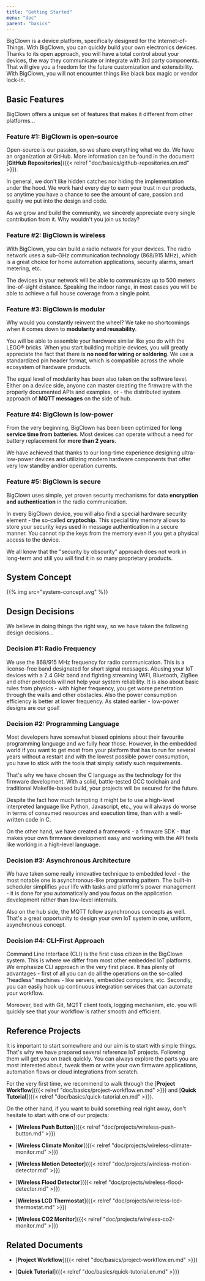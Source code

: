 ```yaml
---
title: "Getting Started"
menu: "doc"
parent: "basics"
---
```


BigClown is a device platform, specifically designed for the Internet-of-Things. With BigClown, you can quickly build your own electronics devices. Thanks to its open approach, you will have a total control about your devices, the way they communicate or integrate with 3rd party components. That will give you a freedom for the future customization and extensibility. With BigClown, you will not encounter things like black box magic or vendor lock-in.

## Basic Features

BigClown offers a unique set of features that makes it different from other platforms...

### Feature #1: BigClown is open-source

Open-source is our passion, so we share everything what we do. We have an organization at GitHub. More information can be found in the document [**GitHub Repositories**]({{< relref "doc/basics/github-repositories.en.md" >}}).

In general, we don't like hidden catches nor hiding the implementation under the hood. We work hard every day to earn your trust in our products, so anytime you have a chance to see the amount of care, passion and quality we put into the design and code.

As we grow and build the community, we sincerely appreciate every single contribution from it. Why wouldn't you join us today?

### Feature #2: BigClown is wireless

With BigClown, you can build a radio network for your devices. The radio network uses a sub-GHz communication technology (868/915 MHz), which is a great choice for home automation applications, security alarms, smart metering, etc.

The devices in your network will be able to communicate up to 500 meters line-of-sight distance. Speaking the indoor range, in most cases you will be able to achieve a full house coverage from a single point.

### Feature #3: BigClown is modular

Why would you constantly reinvent the wheel? We take no shortcomings when it comes down to **modularity and reusability**.

You will be able to assemble your hardware similar like you do with the LEGO&reg; bricks. When you start building multiple devices, you will greatly appreciate the fact that there is **no need for wiring or soldering**. We use a standardized pin header format, which is compatible across the whole ecosystem of hardware products.

The equal level of modularity has been also taken on the software level. Either on a device side, anyone can master creating the firmware with the properly documented APIs and examples, or - the distributed system approach of **MQTT messages** on the side of hub.

### Feature #4: BigClown is low-power

From the very beginning, BigClown has been been optimized for **long service time from batteries**. Most devices can operate without a need for battery replacement for **more than 2 years**.

We have achieved that thanks to our long-time experience designing ultra-low-power devices and utilizing modern hardware components that offer very low standby and/or operation currents.

### Feature #5: BigClown is secure

BigClown uses simple, yet proven security mechanisms for data **encryption and authentication** in the radio communication.

In every BigClown device, you will also find a special hardware security element - the so-called **cryptochip**. This special tiny memory allows to store your security keys used in message authentication in a secure manner. You cannot rip the keys from the memory even if you get a physical access to the device.

We all know that the "security by obscurity" approach does not work in long-term and still you will find it in so many proprietary products.

## System Concept

{{% img src="system-concept.svg" %}}

## Design Decisions

We believe in doing things the right way, so we have taken the following design decisions...

### Decision #1: Radio Frequency

We use the 868/915 MHz frequency for radio communication. This is a license-free band designated for short signal messages. Abusing your IoT devices with a 2.4 GHz band and fighting streaming WiFi, Bluetooth, ZigBee and other protocols will not help your system reliability. It is also about basic rules from physics - with higher frequency, you get worse penetration through the walls and other obstacles. Also the power consumption efficiency is better at lower frequency. As stated earlier - low-power designs are our goal!

### Decision #2: Programming Language

Most developers have somewhat biased opinions about their favourite programming language and we fully hear those. However, in the embedded world if you want to get most from your platform that has to run for several years without a restart and with the lowest possible power consumption, you have to stick with the tools that simply satisfy such requirements.

That's why we have chosen the C language as the technology for the firmware development. With a solid, battle-tested GCC toolchain and traditional Makefile-based build, your projects will be secured for the future.

Despite the fact how much tempting it might be to use a high-level interpreted language like Python, Javascript, etc., you will always do worse in terms of consumed resources and execution time, than with a well-written code in C.

On the other hand, we have created a framework - a firmware SDK - that makes your own firmware development easy and working with the API feels like working in a high-level language.

### Decision #3: Asynchronous Architecture

We have taken some really innovative technique to embedded level - the most notable one is asynchronous-like programming pattern. The built-in scheduler simplifies your life with tasks and platform's power management - it is done for you automatically and you focus on the application development rather than low-level internals.

Also on the hub side, the MQTT follow asynchronous concepts as well. That's a great opportunity to design your own IoT system in one, uniform, asynchronous concept.

### Decision #4: CLI-First Approach

Command Line Interface (CLI) is the first class citizen in the BigClown system. This is where we differ from most other embedded IoT platforms. We emphasize CLI approach in the very first place. It has plenty of advantages - first of all you can do all the operations on the so-called "headless" machines - like servers, embedded computers, etc. Secondly, you can easily hook up continuous integration services that can automate your workflow.

Moreover, tied with Git, MQTT client tools, logging mechanism, etc. you will quickly see that your workflow is rather smooth and efficient.

## Reference Projects

It is important to start somewhere and our aim is to start with simple things. That's why we have prepared several reference IoT projects. Following them will get you on track quickly. You can always explore the parts you are most interested about, tweak them or write your own firmware applications, automation flows or cloud integrations from scratch.

For the very first time, we recommend to walk through the [**Project Workflow**]({{< relref "doc/basics/project-workflow.en.md" >}}) and [**Quick Tutorial**]({{< relref "doc/basics/quick-tutorial.en.md" >}}).

On the other hand, if you want to build something real right away, don't hesitate to start with one of our projects:

* [**Wireless Push Button**]({{< relref "doc/projects/wireless-push-button.md" >}})

* [**Wireless Climate Monitor**]({{< relref "doc/projects/wireless-climate-monitor.md" >}})

* [**Wireless Motion Detector**]({{< relref "doc/projects/wireless-motion-detector.md" >}})

* [**Wireless Flood Detector**]({{< relref "doc/projects/wireless-flood-detector.md" >}})

* [**Wireless LCD Thermostat**]({{< relref "doc/projects/wireless-lcd-thermostat.md" >}})

* [**Wireless CO2 Monitor**]({{< relref "doc/projects/wireless-co2-monitor.md" >}})

## Related Documents

* [**Project Workflow**]({{< relref "doc/basics/project-workflow.en.md" >}})

* [**Quick Tutorial**]({{< relref "doc/basics/quick-tutorial.en.md" >}})
